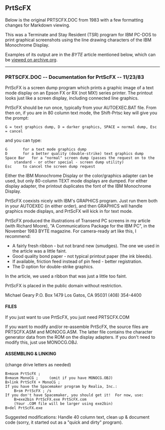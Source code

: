 ## PrtScFX

Below is the original PRTSCFX.DOC from 1983 with a few formatting changes for Markdown viewing.

This was a Terminate and Stay Resident (TSR) program for IBM PC-DOS to print graphical screenshots using the line drawing characters of the IBM Monochrome Display.

Examples of its output are in the _BYTE_ article mentioned below, which can be [viewed on archive.org](https://archive.org/details/byte-magazine-1983-11-rescan/page/n201).

----

### PRTSCFX.DOC -- Documentation for PrtScFX -- 11/23/83

PrtScFX is a screen dump program which prints a graphic image of a text
mode display on an Epson FX or RX (not MX!) series printer.  The printout
looks just like a screen display, including connected line graphics.

PrtScFX should be run once, typically from your AUTOEXEC.BAT file.  From
then on, if you are in 80 column text mode, the Shift-Prtsc key will give
you the prompt:

    G = text graphics dump, D = darker graphics, SPACE = normal dump, Esc = cancel

and you can type:

    G		for a text mode graphics dump
    D		for a better quality (double-strike) text graphics dump
    Space Bar	for a "normal" screen dump (passes the request on to the
		standard - or other special - screen dump utility)
    Esc 	to cancel the screen dump request

Either the IBM Monochrome Display or the color/graphics adapter can be
used, but only 80-column TEXT mode displays are dumped.  For either display
adapter, the printout duplicates the font of the IBM Monochrome Display.

PrtScFX coexists nicely with IBM's GRAPHICS program.  Just run them both in
your AUTOEXEC (in either order), and then GRAPHICS will handle graphics
mode displays, and PrtScFX will kick in for text mode.

PrtScFX produced the illustrations of Transend PC screens in my article
(with Richard Moore), "A Communications Package for the IBM PC", in the
November 1983 BYTE magazine.  For camera-ready art like this, I recommend:

 *  A fairly fresh ribbon - but not brand new (smudges).  The one we used
    in the article was a little faint.
 *  Good quality bond paper - not typical printout paper (the ink bleeds).
 *  If available, friction feed instead of pin feed - better registration.
 *  The D option for double-strike graphics.

In the article, we used a ribbon that was just a little too faint.


PrtScFX is placed in the public domain without restriction.

Michael Geary
P.O. Box 1479
Los Gatos, CA 95031
(408) 354-4400


#### FILES

If you just want to use PrtScFX, you just need PRTSCFX.COM

If you want to modify and/or re-assemble PrtScFX, the source files are
PRTSCFX.ASM and MONOCG.ASM.  The latter file contains the character
generator data from the ROM on the display adapters.  If you don't need to
modify this, just use MONOCG.OBJ.


#### ASSEMBLING & LINKING

(change drive letters as needed)

```
B>masm PrtScFX ;
B>masm MonoCG ;     (omit if you have MONOCG.OBJ)
B>link PrtScFX + MonoCG ;
If you have the Spacemaker program by Realia, Inc.:
    B>sm PrtScFX ; /s
If you don't have Spacemaker, you should get it!  For now, use:
    B>exe2bin PrtScFX.exe PrtScFX.com
    (Your .COM file will be larger using exe2bin)
B>del PrtScFX.exe
```

Suggested modifications:  Handle 40 column text, clean up & document code
(sorry, it started out as a "quick and dirty" program).
